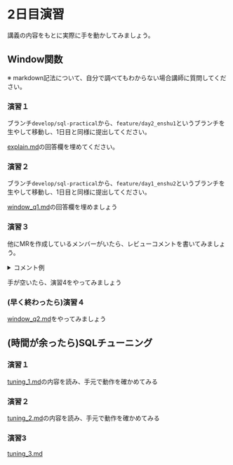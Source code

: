 # 2日目演習
講義の内容をもとに実際に手を動かしてみましょう。


## Window関数
※ markdown記法について、自分で調べてもわからない場合講師に質問してください。

### 演習１
ブランチ`develop/sql-practical`から、`feature/day2_enshu1`というブランチを生やして移動し、1日目と同様に提出してください。

[explain.md](explain.md)の回答欄を埋めてください。

### 演習２
ブランチ`develop/sql-practical`から、`feature/day1_enshu2`というブランチを生やして移動し、1日目と同様に提出してください。

[window_q1.md](window_q1.md)の回答欄を埋めましょう

### 演習３
他にMRを作成しているメンバーがいたら、レビューコメントを書いてみましょう。

<details>
<summary>コメント例</summary>

- ここはWITH句で切り出した方がわかりやすいと思いますがどうですか？
- ここの命名はこっちの方がわかりやすいと思いますがどうでしょうか?
- とても読みやすいクエリですね！
- サブクエリで切り出したところは何か意図がありますか？

</details>

手が空いたら、演習4をやってみましょう

### (早く終わったら)演習４
[window_q2.md](window_q2.md)をやってみましょう

## (時間が余ったら)SQLチューニング

### 演習１
[tuning_1.md](tuning_1.md)の内容を読み、手元で動作を確かめてみる
### 演習２
[tuning_2.md](tuning_2.md)の内容を読み、手元で動作を確かめてみる
### 演習3
[tuning_3.md](tuning_3.md)
